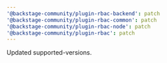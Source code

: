 ```yaml
---
'@backstage-community/plugin-rbac-backend': patch
'@backstage-community/plugin-rbac-common': patch
'@backstage-community/plugin-rbac-node': patch
'@backstage-community/plugin-rbac': patch
---
```


Updated supported-versions.

